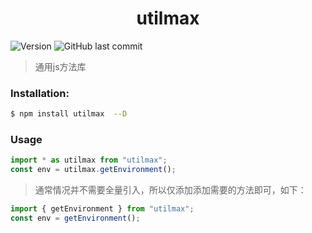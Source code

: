 <div align="center">
  <h1>utilmax</h1>
</div>
<p>
  <img alt="Version" src="https://img.shields.io/github/v/release/cderek/utilmax.svg" />
  
  <img alt="GitHub last commit" src="https://img.shields.io/github/last-commit/cderek/utilmax.svg?style=popout" />
</p>

> 通用js方法库

### Installation:

```bash
$ npm install utilmax  --D
```

### Usage

```javascript
import * as utilmax from "utilmax";
const env = utilmax.getEnvironment();
```


> 通常情况并不需要全量引入，所以仅添加添加需要的方法即可，如下：

```javascript
import { getEnvironment } from "utilmax";
const env = getEnvironment();
```